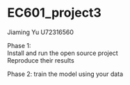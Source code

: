 # EC601_project3
Jiaming Yu U72316560 

Phase 1:  
Install and run the open source project  
Reproduce their results

Phase 2:
train the model using your data
